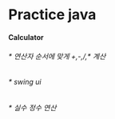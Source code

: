 # Practice java
#### Calculator
###### * 연산자 순서에 맞게 +,-,/,* 계산
###### * swing ui
###### * 실수 정수 연산 
